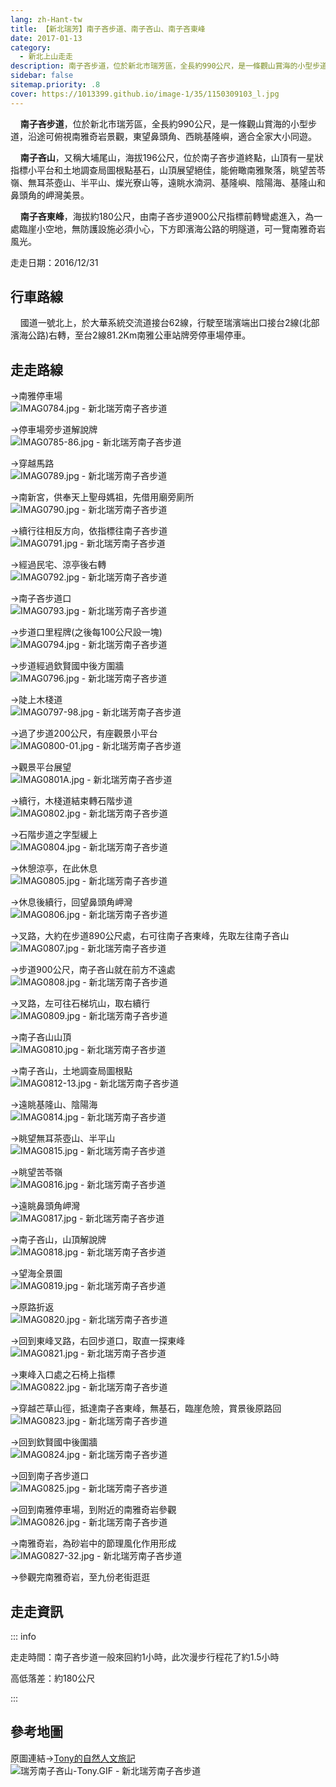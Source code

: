 ```yaml
---
lang: zh-Hant-tw
title: 【新北瑞芳】南子吝步道、南子吝山、南子吝東峰
date: 2017-01-13
category: 
  - 新北上山走走
description: 南子吝步道，位於新北市瑞芳區，全長約990公尺，是一條觀山賞海的小型步道，沿途可俯視南雅奇岩景觀，東望鼻頭角、西眺基隆嶼，適合全家大小同遊。
sidebar: false
sitemap.priority: .8
cover: https://1013399.github.io/image-1/35/1150309103_l.jpg
---
```


    **南子吝步道**，位於新北市瑞芳區，全長約990公尺，是一條觀山賞海的小型步道，沿途可俯視南雅奇岩景觀，東望鼻頭角、西眺基隆嶼，適合全家大小同遊。  

    **南子吝山**，又稱大埔尾山，海拔196公尺，位於南子吝步道終點，山頂有一星狀指標小平台和土地調查局圖根點基石，山頂展望絕佳，能俯瞰南雅聚落，眺望苦苓嶺、無耳茶壺山、半平山、燦光寮山等，遠眺水湳洞、基隆嶼、陰陽海、基隆山和鼻頭角的岬灣美景。 

    **南子吝東峰**，海拔約180公尺，由南子吝步道900公尺指標前轉彎處進入，為一處臨崖小空地，無防護設施必須小心，下方即濱海公路的明隧道，可一覽南雅奇岩風光。

<!-- more -->

走走日期：2016/12/31

## 行車路線
    國道一號北上，於大華系統交流道接台62線，行駛至瑞濱端出口接台2線(北部濱海公路)右轉，至台2線81.2Km南雅公車站牌旁停車場停車。

## 走走路線
→南雅停車場  
![IMAG0784.jpg - 新北瑞芳南子吝步道](https://1013399.github.io/image-1/35/1150310018_l.jpg)

→停車場旁步道解說牌  
![IMAG0785-86.jpg - 新北瑞芳南子吝步道](https://1013399.github.io/image-1/35/1150307533_l.jpg)

→穿越馬路  
![IMAG0789.jpg - 新北瑞芳南子吝步道](https://1013399.github.io/image-1/35/1150308415_l.jpg)

→南新宮，供奉天上聖母媽祖，先借用廟旁廁所  
![IMAG0790.jpg - 新北瑞芳南子吝步道](https://1013399.github.io/image-1/35/1150309617_l.jpg)

→續行往相反方向，依指標往南子吝步道  
![IMAG0791.jpg - 新北瑞芳南子吝步道](https://1013399.github.io/image-1/35/1150309818_l.jpg)

→經過民宅、涼亭後右轉  
![IMAG0792.jpg - 新北瑞芳南子吝步道](https://1013399.github.io/image-1/35/1150309618_l.jpg)

→南子吝步道口  
![IMAG0793.jpg - 新北瑞芳南子吝步道](https://1013399.github.io/image-1/35/1150308720_l.jpg)

→步道口里程牌(之後每100公尺設一塊)  
![IMAG0794.jpg - 新北瑞芳南子吝步道](https://1013399.github.io/image-1/35/1150308416_l.jpg)

→步道經過欽賢國中後方圍牆  
![IMAG0796.jpg - 新北瑞芳南子吝步道](https://1013399.github.io/image-1/35/1150309103_l.jpg)

→陡上木棧道  
![IMAG0797-98.jpg - 新北瑞芳南子吝步道](https://1013399.github.io/image-1/35/1150308530_l.jpg)

→過了步道200公尺，有座觀景小平台  
![IMAG0800-01.jpg - 新北瑞芳南子吝步道](https://1013399.github.io/image-1/35/1150307534_l.jpg)

→觀景平台展望  
![IMAG0801A.jpg - 新北瑞芳南子吝步道](https://1013399.github.io/image-1/35/1150307469_l.jpg)

→續行，木棧道結束轉石階步道  
![IMAG0802.jpg - 新北瑞芳南子吝步道](https://1013399.github.io/image-1/35/1150308131_l.jpg)

→石階步道之字型緩上  
![IMAG0804.jpg - 新北瑞芳南子吝步道](https://1013399.github.io/image-1/35/1150309518_l.jpg)

→休憩涼亭，在此休息  
![IMAG0805.jpg - 新北瑞芳南子吝步道](https://1013399.github.io/image-1/35/1150308721_l.jpg)

→休息後續行，回望鼻頭角岬灣  
![IMAG0806.jpg - 新北瑞芳南子吝步道](https://1013399.github.io/image-1/35/1150309307_l.jpg)

→叉路，大約在步道890公尺處，右可往南子吝東峰，先取左往南子吝山  
![IMAG0807.jpg - 新北瑞芳南子吝步道](https://1013399.github.io/image-1/35/1150307836_l.jpg)

→步道900公尺，南子吝山就在前方不遠處  
![IMAG0808.jpg - 新北瑞芳南子吝步道](https://1013399.github.io/image-1/35/1150308722_l.jpg)

→叉路，左可往石梯坑山，取右續行  
![IMAG0809.jpg - 新北瑞芳南子吝步道](https://1013399.github.io/image-1/35/1150309519_l.jpg)

→南子吝山山頂  
![IMAG0810.jpg - 新北瑞芳南子吝步道](https://1013399.github.io/image-1/35/1150308132_l.jpg)

→南子吝山，土地調查局圖根點  
![IMAG0812-13.jpg - 新北瑞芳南子吝步道](https://1013399.github.io/image-1/35/1150308133_l.jpg)

→遠眺基隆山、陰陽海  
![IMAG0814.jpg - 新北瑞芳南子吝步道](https://1013399.github.io/image-1/35/1150307470_l.jpg)

→眺望無耳茶壺山、半平山  
![IMAG0815.jpg - 新北瑞芳南子吝步道](https://1013399.github.io/image-1/35/1150309308_l.jpg)

→眺望苦苓嶺  
![IMAG0816.jpg - 新北瑞芳南子吝步道](https://1013399.github.io/image-1/35/1150310019_l.jpg)

→遠眺鼻頭角岬灣  
![IMAG0817.jpg - 新北瑞芳南子吝步道](https://1013399.github.io/image-1/35/1150307536_l.jpg)

→南子吝山，山頂解說牌  
![IMAG0818.jpg - 新北瑞芳南子吝步道](https://1013399.github.io/image-1/35/1150307837_l.jpg)

→望海全景圖  
![IMAG0819.jpg - 新北瑞芳南子吝步道](https://1013399.github.io/image-1/35/1150309520_l.jpg)

→原路折返  
![IMAG0820.jpg - 新北瑞芳南子吝步道](https://1013399.github.io/image-1/35/1150308531_l.jpg)

→回到東峰叉路，右回步道口，取直一探東峰  
![IMAG0821.jpg - 新北瑞芳南子吝步道](https://1013399.github.io/image-1/35/1150307838_l.jpg)

→東峰入口處之石椅上指標  
![IMAG0822.jpg - 新北瑞芳南子吝步道](https://1013399.github.io/image-1/35/1150308532_l.jpg)

→穿越芒草山徑，抵達南子吝東峰，無基石，臨崖危險，賞景後原路回  
![IMAG0823.jpg - 新北瑞芳南子吝步道](https://1013399.github.io/image-1/35/1150308134_l.jpg)

→回到欽賢國中後圍牆  
![IMAG0824.jpg - 新北瑞芳南子吝步道](https://1013399.github.io/image-1/35/1150307839_l.jpg)

→回到南子吝步道口  
![IMAG0825.jpg - 新北瑞芳南子吝步道](https://1013399.github.io/image-1/35/1150309619_l.jpg)

→回到南雅停車場，到附近的南雅奇岩參觀  
![IMAG0826.jpg - 新北瑞芳南子吝步道](https://1013399.github.io/image-1/35/1150309620_l.jpg)

→南雅奇岩，為砂岩中的節理風化作用形成  
![IMAG0827-32.jpg - 新北瑞芳南子吝步道](https://1013399.github.io/image-1/35/1150309309_l.jpg)

→參觀完南雅奇岩，至九份老街逛逛

## 走走資訊
::: info

走走時間：南子吝步道一般來回約1小時，此次漫步行程花了約1.5小時

高低落差：約180公尺

:::

## 參考地圖
原圖連結→[Tony的自然人文旅記](http://www.tonyhuang39.com/tony0454/tony0454.html)  
![瑞芳南子吝山-Tony.GIF - 新北瑞芳南子吝步道](https://1013399.github.io/image-1/35/1150309104_l.jpg)